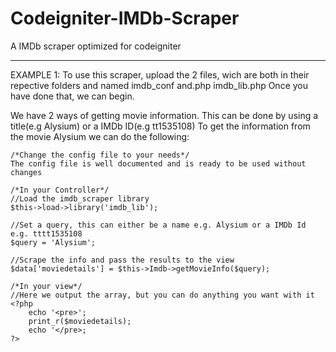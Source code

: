 Codeigniter-IMDb-Scraper
========================

A IMDb scraper optimized for codeigniter


--------------------------------------------------------------------------------------------------------------------------
EXAMPLE 1:
To use this scraper, upload the 2 files, wich are both in their repective folders and named imdb_conf and.php imdb_lib.php
Once you have done that, we can begin.

We have 2 ways of getting movie information. This can be done by using a title(e.g Alysium) or a IMDb ID(e.g tt1535108)
To get the information from the movie Alysium we can do the following:

	/*Change the config file to your needs*/
	The config file is well documented and is ready to be used without changes

	/*In your Controller*/
	//Load the imdb_scraper library 
	$this->load->library('imdb_lib');

	//Set a query, this can either be a name e.g. Alysium or a IMDb Id e.g. tttt1535108
	$query = 'Alysium';

	//Scrape the info and pass the results to the view
	$data['moviedetails'] = $this->Imdb->getMovieInfo($query);

	/*In your view*/
	//Here we output the array, but you can do anything you want with it
	<?php
		echo '<pre>';
		print_r($moviedetails);
		echo '</pre>;
	?>



